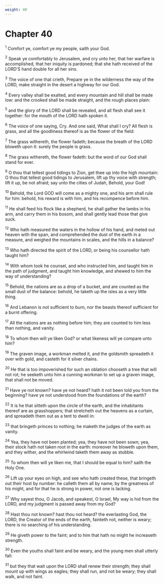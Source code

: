 ```yaml
---
weight: 40
---
```


# Chapter 40

<sup>1</sup> Comfort ye, comfort ye my people, saith your God. 

<sup>2</sup> Speak ye comfortably to Jerusalem, and cry unto her, that her warfare is accomplished, that her iniquity is pardoned; that she hath received of the LORD’S hand double for all her sins. 

<sup>3</sup> The voice of one that crieth, Prepare ye in the wilderness the way of the LORD, make straight in the desert a highway for our God. 

<sup>4</sup> Every valley shall be exalted, and every mountain and hill shall be made low: and the crooked shall be made straight, and the rough places plain: 

<sup>5</sup> and the glory of the LORD shall be revealed, and all flesh shall see it together: for the mouth of the LORD hath spoken it. 

<sup>6</sup> The voice of one saying, Cry. And one said, What shall I cry? All flesh is grass, and all the goodliness thereof is as the flower of the field: 

<sup>7</sup> The grass withereth, the flower fadeth; because the breath of the LORD bloweth upon it: surely the people is grass. 

<sup>8</sup> The grass withereth, the flower fadeth: but the word of our God shall stand for ever. 

<sup>9</sup> O thou that tellest good tidings to Zion, get thee up into the high mountain: O thou that tellest good tidings to Jerusalem, lift up thy voice with strength; lift it up, be not afraid; say unto the cities of Judah, Behold, your God! 

<sup>10</sup> Behold, the Lord GOD will come as a mighty one, and his arm shall rule for him: behold, his reward is with him, and his recompence before him. 

<sup>11</sup> He shall feed his flock like a shepherd, he shall gather the lambs in his arm, and carry them in his bosom, and shall gently lead those that give suck. 

<sup>12</sup> Who hath measured the waters in the hollow of his hand, and meted out heaven with the span, and comprehended the dust of the earth in a measure, and weighed the mountains in scales, and the hills in a balance? 

<sup>13</sup> Who hath directed the spirit of the LORD, or being his counsellor hath taught him? 

<sup>14</sup> With whom took he counsel, and who instructed him, and taught him in the path of judgment, and taught him knowledge, and shewed to him the way of understanding? 

<sup>15</sup> Behold, the nations are as a drop of a bucket, and are counted as the small dust of the balance: behold, he taketh up the isles as a very little thing. 

<sup>16</sup> And Lebanon is not sufficient to burn, nor the beasts thereof sufficient for a burnt offering. 

<sup>17</sup> All the nations are as nothing before him; they are counted to him less than nothing, and vanity. 

<sup>18</sup> To whom then will ye liken God? or what likeness will ye compare unto him? 

<sup>19</sup> The graven image, a workman melted it, and the goldsmith spreadeth it over with gold, and casteth for it silver chains. 

<sup>20</sup> He that is too impoverished for such an oblation chooseth a tree that will not rot; he seeketh unto him a cunning workman to set up a graven image, that shall not be moved. 

<sup>21</sup> Have ye not known? have ye not heard? hath it not been told you from the beginning? have ye not understood from the foundations of the earth? 

<sup>22</sup> It is he that sitteth upon the circle of the earth, and the inhabitants thereof are as grasshoppers; that stretcheth out the heavens as a curtain, and spreadeth them out as a tent to dwell in: 

<sup>23</sup> that bringeth princes to nothing; he maketh the judges of the earth as vanity. 

<sup>24</sup> Yea, they have not been planted; yea, they have not been sown; yea, their stock hath not taken root in the earth: moreover he bloweth upon them, and they wither, and the whirlwind taketh them away as stubble. 

<sup>25</sup> To whom then will ye liken me, that I should be equal to him? saith the Holy One. 

<sup>26</sup> Lift up your eyes on high, and see who hath created these, that bringeth out their host by number: he calleth them all by name; by the greatness of his might, and for that he is strong in power, not one is lacking. 

<sup>27</sup> Why sayest thou, O Jacob, and speakest, O Israel, My way is hid from the LORD, and my judgment is passed away from my God? 

<sup>28</sup> Hast thou not known? hast thou not heard? the everlasting God, the LORD, the Creator of the ends of the earth, fainteth not, neither is weary; there is no searching of his understanding. 

<sup>29</sup> He giveth power to the faint; and to him that hath no might he increaseth strength. 

<sup>30</sup> Even the youths shall faint and be weary, and the young men shall utterly fall: 

<sup>31</sup> but they that wait upon the LORD shall renew their strength; they shall mount up with wings as eagles; they shall run, and not be weary; they shall walk, and not faint. 


